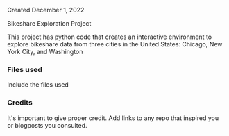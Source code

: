 

Created December 1, 2022

Bikeshare Exploration Project

This project has python code that creates an interactive environment to explore bikeshare data from three cities in the United States: Chicago, New York City, and Washington

### Files used
Include the files used

### Credits
It's important to give proper credit. Add links to any repo that inspired you or blogposts you consulted.

